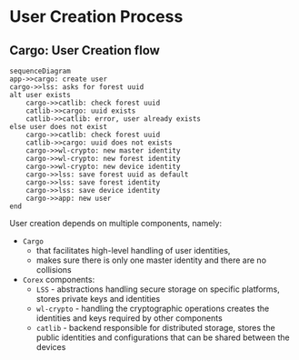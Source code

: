 # User Creation Process

## Cargo: User Creation flow

```mermaid
sequenceDiagram
app->>cargo: create user
cargo->>lss: asks for forest uuid
alt user exists
    cargo->>catlib: check forest uuid
    catlib->>cargo: uuid exists
    catlib->>catlib: error, user already exists
else user does not exist
    cargo->>catlib: check forest uuid
    catlib->>cargo: uuid does not exists
    cargo->>wl-crypto: new master identity
    cargo->>wl-crypto: new forest identity
    cargo->>wl-crypto: new device identity
    cargo->>lss: save forest uuid as default
    cargo->>lss: save forest identity
    cargo->>lss: save device identity
    cargo->>app: new user
end
```

User creation depends on multiple components, namely:

* `Cargo`
  * that facilitates high-level handling of user identities,
  * makes sure there is only one master identity and there are no collisions
* `Corex` components:
  * `LSS` - abstractions handling secure storage on specific platforms,
    stores private keys and identities
  * `wl-crypto` - handling the cryptographic operations
    creates the identities and keys required by other components
  * `catlib` - backend responsible for distributed storage, stores the public
    identities and configurations that can be shared between the devices
